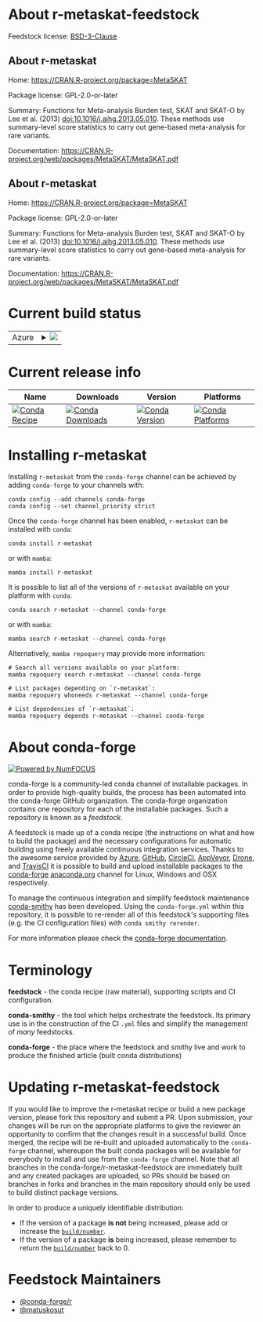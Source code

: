 About r-metaskat-feedstock
==========================

Feedstock license: [BSD-3-Clause](https://github.com/conda-forge/r-metaskat-feedstock/blob/main/LICENSE.txt)


About r-metaskat
----------------

Home: https://CRAN.R-project.org/package=MetaSKAT

Package license: GPL-2.0-or-later

Summary: Functions for Meta-analysis Burden test, SKAT and SKAT-O by Lee et al. (2013) <doi:10.1016/j.ajhg.2013.05.010>. These methods use summary-level score statistics to carry out gene-based meta-analysis for rare variants.

Documentation: https://CRAN.R-project.org/web/packages/MetaSKAT/MetaSKAT.pdf

About r-metaskat
----------------

Home: https://CRAN.R-project.org/package=MetaSKAT

Package license: GPL-2.0-or-later

Summary: Functions for Meta-analysis Burden test, SKAT and SKAT-O by Lee et al. (2013) <doi:10.1016/j.ajhg.2013.05.010>. These methods use summary-level score statistics to carry out gene-based meta-analysis for rare variants.

Documentation: https://CRAN.R-project.org/web/packages/MetaSKAT/MetaSKAT.pdf

Current build status
====================


<table>
    
  <tr>
    <td>Azure</td>
    <td>
      <details>
        <summary>
          <a href="https://dev.azure.com/conda-forge/feedstock-builds/_build/latest?definitionId=10714&branchName=main">
            <img src="https://dev.azure.com/conda-forge/feedstock-builds/_apis/build/status/r-metaskat-feedstock?branchName=main">
          </a>
        </summary>
        <table>
          <thead><tr><th>Variant</th><th>Status</th></tr></thead>
          <tbody><tr>
              <td>linux_64_r_base4.3</td>
              <td>
                <a href="https://dev.azure.com/conda-forge/feedstock-builds/_build/latest?definitionId=10714&branchName=main">
                  <img src="https://dev.azure.com/conda-forge/feedstock-builds/_apis/build/status/r-metaskat-feedstock?branchName=main&jobName=linux&configuration=linux%20linux_64_r_base4.3" alt="variant">
                </a>
              </td>
            </tr><tr>
              <td>linux_64_r_base4.4</td>
              <td>
                <a href="https://dev.azure.com/conda-forge/feedstock-builds/_build/latest?definitionId=10714&branchName=main">
                  <img src="https://dev.azure.com/conda-forge/feedstock-builds/_apis/build/status/r-metaskat-feedstock?branchName=main&jobName=linux&configuration=linux%20linux_64_r_base4.4" alt="variant">
                </a>
              </td>
            </tr><tr>
              <td>linux_aarch64_r_base4.3</td>
              <td>
                <a href="https://dev.azure.com/conda-forge/feedstock-builds/_build/latest?definitionId=10714&branchName=main">
                  <img src="https://dev.azure.com/conda-forge/feedstock-builds/_apis/build/status/r-metaskat-feedstock?branchName=main&jobName=linux&configuration=linux%20linux_aarch64_r_base4.3" alt="variant">
                </a>
              </td>
            </tr><tr>
              <td>linux_aarch64_r_base4.4</td>
              <td>
                <a href="https://dev.azure.com/conda-forge/feedstock-builds/_build/latest?definitionId=10714&branchName=main">
                  <img src="https://dev.azure.com/conda-forge/feedstock-builds/_apis/build/status/r-metaskat-feedstock?branchName=main&jobName=linux&configuration=linux%20linux_aarch64_r_base4.4" alt="variant">
                </a>
              </td>
            </tr><tr>
              <td>linux_ppc64le_r_base4.3</td>
              <td>
                <a href="https://dev.azure.com/conda-forge/feedstock-builds/_build/latest?definitionId=10714&branchName=main">
                  <img src="https://dev.azure.com/conda-forge/feedstock-builds/_apis/build/status/r-metaskat-feedstock?branchName=main&jobName=linux&configuration=linux%20linux_ppc64le_r_base4.3" alt="variant">
                </a>
              </td>
            </tr><tr>
              <td>linux_ppc64le_r_base4.4</td>
              <td>
                <a href="https://dev.azure.com/conda-forge/feedstock-builds/_build/latest?definitionId=10714&branchName=main">
                  <img src="https://dev.azure.com/conda-forge/feedstock-builds/_apis/build/status/r-metaskat-feedstock?branchName=main&jobName=linux&configuration=linux%20linux_ppc64le_r_base4.4" alt="variant">
                </a>
              </td>
            </tr><tr>
              <td>osx_64_r_base4.3</td>
              <td>
                <a href="https://dev.azure.com/conda-forge/feedstock-builds/_build/latest?definitionId=10714&branchName=main">
                  <img src="https://dev.azure.com/conda-forge/feedstock-builds/_apis/build/status/r-metaskat-feedstock?branchName=main&jobName=osx&configuration=osx%20osx_64_r_base4.3" alt="variant">
                </a>
              </td>
            </tr><tr>
              <td>osx_64_r_base4.4</td>
              <td>
                <a href="https://dev.azure.com/conda-forge/feedstock-builds/_build/latest?definitionId=10714&branchName=main">
                  <img src="https://dev.azure.com/conda-forge/feedstock-builds/_apis/build/status/r-metaskat-feedstock?branchName=main&jobName=osx&configuration=osx%20osx_64_r_base4.4" alt="variant">
                </a>
              </td>
            </tr><tr>
              <td>osx_arm64_r_base4.3</td>
              <td>
                <a href="https://dev.azure.com/conda-forge/feedstock-builds/_build/latest?definitionId=10714&branchName=main">
                  <img src="https://dev.azure.com/conda-forge/feedstock-builds/_apis/build/status/r-metaskat-feedstock?branchName=main&jobName=osx&configuration=osx%20osx_arm64_r_base4.3" alt="variant">
                </a>
              </td>
            </tr><tr>
              <td>osx_arm64_r_base4.4</td>
              <td>
                <a href="https://dev.azure.com/conda-forge/feedstock-builds/_build/latest?definitionId=10714&branchName=main">
                  <img src="https://dev.azure.com/conda-forge/feedstock-builds/_apis/build/status/r-metaskat-feedstock?branchName=main&jobName=osx&configuration=osx%20osx_arm64_r_base4.4" alt="variant">
                </a>
              </td>
            </tr><tr>
              <td>win_64_r_base4.3</td>
              <td>
                <a href="https://dev.azure.com/conda-forge/feedstock-builds/_build/latest?definitionId=10714&branchName=main">
                  <img src="https://dev.azure.com/conda-forge/feedstock-builds/_apis/build/status/r-metaskat-feedstock?branchName=main&jobName=win&configuration=win%20win_64_r_base4.3" alt="variant">
                </a>
              </td>
            </tr><tr>
              <td>win_64_r_base4.4</td>
              <td>
                <a href="https://dev.azure.com/conda-forge/feedstock-builds/_build/latest?definitionId=10714&branchName=main">
                  <img src="https://dev.azure.com/conda-forge/feedstock-builds/_apis/build/status/r-metaskat-feedstock?branchName=main&jobName=win&configuration=win%20win_64_r_base4.4" alt="variant">
                </a>
              </td>
            </tr>
          </tbody>
        </table>
      </details>
    </td>
  </tr>
</table>

Current release info
====================

| Name | Downloads | Version | Platforms |
| --- | --- | --- | --- |
| [![Conda Recipe](https://img.shields.io/badge/recipe-r--metaskat-green.svg)](https://anaconda.org/conda-forge/r-metaskat) | [![Conda Downloads](https://img.shields.io/conda/dn/conda-forge/r-metaskat.svg)](https://anaconda.org/conda-forge/r-metaskat) | [![Conda Version](https://img.shields.io/conda/vn/conda-forge/r-metaskat.svg)](https://anaconda.org/conda-forge/r-metaskat) | [![Conda Platforms](https://img.shields.io/conda/pn/conda-forge/r-metaskat.svg)](https://anaconda.org/conda-forge/r-metaskat) |

Installing r-metaskat
=====================

Installing `r-metaskat` from the `conda-forge` channel can be achieved by adding `conda-forge` to your channels with:

```
conda config --add channels conda-forge
conda config --set channel_priority strict
```

Once the `conda-forge` channel has been enabled, `r-metaskat` can be installed with `conda`:

```
conda install r-metaskat
```

or with `mamba`:

```
mamba install r-metaskat
```

It is possible to list all of the versions of `r-metaskat` available on your platform with `conda`:

```
conda search r-metaskat --channel conda-forge
```

or with `mamba`:

```
mamba search r-metaskat --channel conda-forge
```

Alternatively, `mamba repoquery` may provide more information:

```
# Search all versions available on your platform:
mamba repoquery search r-metaskat --channel conda-forge

# List packages depending on `r-metaskat`:
mamba repoquery whoneeds r-metaskat --channel conda-forge

# List dependencies of `r-metaskat`:
mamba repoquery depends r-metaskat --channel conda-forge
```


About conda-forge
=================

[![Powered by
NumFOCUS](https://img.shields.io/badge/powered%20by-NumFOCUS-orange.svg?style=flat&colorA=E1523D&colorB=007D8A)](https://numfocus.org)

conda-forge is a community-led conda channel of installable packages.
In order to provide high-quality builds, the process has been automated into the
conda-forge GitHub organization. The conda-forge organization contains one repository
for each of the installable packages. Such a repository is known as a *feedstock*.

A feedstock is made up of a conda recipe (the instructions on what and how to build
the package) and the necessary configurations for automatic building using freely
available continuous integration services. Thanks to the awesome service provided by
[Azure](https://azure.microsoft.com/en-us/services/devops/), [GitHub](https://github.com/),
[CircleCI](https://circleci.com/), [AppVeyor](https://www.appveyor.com/),
[Drone](https://cloud.drone.io/welcome), and [TravisCI](https://travis-ci.com/)
it is possible to build and upload installable packages to the
[conda-forge](https://anaconda.org/conda-forge) [anaconda.org](https://anaconda.org/)
channel for Linux, Windows and OSX respectively.

To manage the continuous integration and simplify feedstock maintenance
[conda-smithy](https://github.com/conda-forge/conda-smithy) has been developed.
Using the ``conda-forge.yml`` within this repository, it is possible to re-render all of
this feedstock's supporting files (e.g. the CI configuration files) with ``conda smithy rerender``.

For more information please check the [conda-forge documentation](https://conda-forge.org/docs/).

Terminology
===========

**feedstock** - the conda recipe (raw material), supporting scripts and CI configuration.

**conda-smithy** - the tool which helps orchestrate the feedstock.
                   Its primary use is in the construction of the CI ``.yml`` files
                   and simplify the management of *many* feedstocks.

**conda-forge** - the place where the feedstock and smithy live and work to
                  produce the finished article (built conda distributions)


Updating r-metaskat-feedstock
=============================

If you would like to improve the r-metaskat recipe or build a new
package version, please fork this repository and submit a PR. Upon submission,
your changes will be run on the appropriate platforms to give the reviewer an
opportunity to confirm that the changes result in a successful build. Once
merged, the recipe will be re-built and uploaded automatically to the
`conda-forge` channel, whereupon the built conda packages will be available for
everybody to install and use from the `conda-forge` channel.
Note that all branches in the conda-forge/r-metaskat-feedstock are
immediately built and any created packages are uploaded, so PRs should be based
on branches in forks and branches in the main repository should only be used to
build distinct package versions.

In order to produce a uniquely identifiable distribution:
 * If the version of a package **is not** being increased, please add or increase
   the [``build/number``](https://docs.conda.io/projects/conda-build/en/latest/resources/define-metadata.html#build-number-and-string).
 * If the version of a package **is** being increased, please remember to return
   the [``build/number``](https://docs.conda.io/projects/conda-build/en/latest/resources/define-metadata.html#build-number-and-string)
   back to 0.

Feedstock Maintainers
=====================

* [@conda-forge/r](https://github.com/orgs/conda-forge/teams/r/)
* [@matuskosut](https://github.com/matuskosut/)

